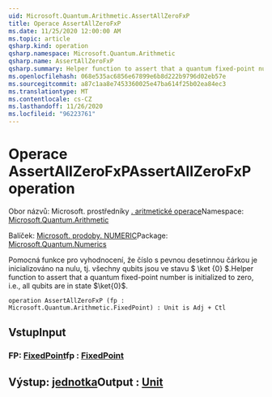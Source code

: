 ```yaml
---
uid: Microsoft.Quantum.Arithmetic.AssertAllZeroFxP
title: Operace AssertAllZeroFxP
ms.date: 11/25/2020 12:00:00 AM
ms.topic: article
qsharp.kind: operation
qsharp.namespace: Microsoft.Quantum.Arithmetic
qsharp.name: AssertAllZeroFxP
qsharp.summary: Helper function to assert that a quantum fixed-point number is initialized to zero, i.e., all qubits are in state $\ket{0}$.
ms.openlocfilehash: 068e535ac6856e67899e6b8d222b9796d02eb57e
ms.sourcegitcommit: a87c1aa8e7453360025e47ba614f25b02ea84ec3
ms.translationtype: MT
ms.contentlocale: cs-CZ
ms.lasthandoff: 11/26/2020
ms.locfileid: "96223761"
---
```

# <a name="assertallzerofxp-operation"></a><span data-ttu-id="70a1e-102">Operace AssertAllZeroFxP</span><span class="sxs-lookup"><span data-stu-id="70a1e-102">AssertAllZeroFxP operation</span></span>

<span data-ttu-id="70a1e-103">Obor názvů: Microsoft. prostředníky [. aritmetické operace](xref:Microsoft.Quantum.Arithmetic)</span><span class="sxs-lookup"><span data-stu-id="70a1e-103">Namespace: [Microsoft.Quantum.Arithmetic](xref:Microsoft.Quantum.Arithmetic)</span></span>

<span data-ttu-id="70a1e-104">Balíček: [Microsoft. prodoby. NUMERIC](https://nuget.org/packages/Microsoft.Quantum.Numerics)</span><span class="sxs-lookup"><span data-stu-id="70a1e-104">Package: [Microsoft.Quantum.Numerics](https://nuget.org/packages/Microsoft.Quantum.Numerics)</span></span>


<span data-ttu-id="70a1e-105">Pomocná funkce pro vyhodnocení, že číslo s pevnou desetinnou čárkou je inicializováno na nulu, tj. všechny qubits jsou ve stavu $ \ket {0} $.</span><span class="sxs-lookup"><span data-stu-id="70a1e-105">Helper function to assert that a quantum fixed-point number is initialized to zero, i.e., all qubits are in state $\ket{0}$.</span></span>

```qsharp
operation AssertAllZeroFxP (fp : Microsoft.Quantum.Arithmetic.FixedPoint) : Unit is Adj + Ctl
```


## <a name="input"></a><span data-ttu-id="70a1e-106">Vstup</span><span class="sxs-lookup"><span data-stu-id="70a1e-106">Input</span></span>

### <a name="fp--fixedpoint"></a><span data-ttu-id="70a1e-107">FP: [FixedPoint](xref:Microsoft.Quantum.Arithmetic.FixedPoint)</span><span class="sxs-lookup"><span data-stu-id="70a1e-107">fp : [FixedPoint](xref:Microsoft.Quantum.Arithmetic.FixedPoint)</span></span>





## <a name="output--unit"></a><span data-ttu-id="70a1e-108">Výstup: [jednotka](xref:microsoft.quantum.lang-ref.unit)</span><span class="sxs-lookup"><span data-stu-id="70a1e-108">Output : [Unit](xref:microsoft.quantum.lang-ref.unit)</span></span>

